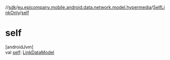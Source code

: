//[sdk](../../../index.md)/[eu.epicompany.mobile.android.data.network.model.hypermedia](../index.md)/[SelfLinkOnly](index.md)/[self](self.md)

# self

[androidJvm]\
val [self](self.md): [LinkDataModel](../-link-data-model/index.md)
